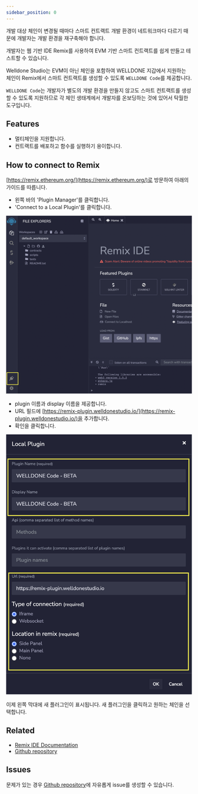 ```yaml
---
sidebar_position: 0
---
```


개발 대상 체인이 변경될 때마다 스마트 컨트랙트 개발 환경이 네트워크마다 다르기 때문에 개발자는 개발 환경을 재구축해야 합니다.

개발자는 웹 기반 IDE Remix를 사용하여 EVM 기반 스마트 컨트랙트를 쉽게 만들고 테스트할 수 있습니다.

Welldone Studio는 EVM이 아닌 체인을 포함하여 WELLDONE 지갑에서 지원하는 체인이 Remix에서 스마트 컨트랙트를 생성할 수 있도록 `WELLDONE Code`를 제공합니다.

`WELLDONE Code`는 개발자가 별도의 개발 환경을 만들지 않고도 스마트 컨트랙트를 생성할 수 있도록 지원하므로 각 체인 생태계에서 개발자를 온보딩하는 것에 있어서 탁월한 도구입니다.

## Features

- 멀티체인을 지원합니다.
- 컨트랙트를 배포하고 함수를 실행하기 용이합니다.

## How to connect to Remix

[https://remix.ethereum.org/](https://remix.ethereum.org/)로 방문하여 아래의 가이드를 따릅니다.

- 왼쪽 바의 'Plugin Manager'를 클릭합니다.
- 'Connect to a Local Plugin'를 클릭합니다.

![Plugin Manager](img/plugin-manager.png?raw=true 'Plugin Manager')

- plugin 이름과 display 이름을 제공합니다.
- URL 필드에 [https://remix-plugin.welldonestudio.io/](https://remix-plugin.welldonestudio.io/)을 추가합니다.
- 확인을 클릭합니다.

![Local Plugin](img/local-plugin.png?raw=true 'Local Plugin')

이제 왼쪽 막대에 새 플러그인이 표시됩니다. 새 플러그인을 클릭하고 원하는 체인을 선택합니다.

## Related

- [Remix IDE Documentation](https://remix-ide.readthedocs.io/en/latest/)
- [Github repository](https://github.com/ethereum/remix-ide)

## Issues

문제가 있는 경우 [Github repository](https://github.com/welldonestudio/welldonestudio.github.io/tree/master)에 자유롭게 issue를 생성할 수 있습니다.
